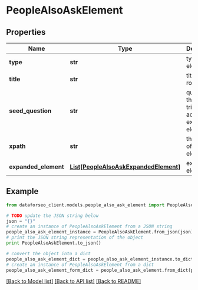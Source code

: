 # PeopleAlsoAskElement


## Properties

Name | Type | Description | Notes
------------ | ------------- | ------------- | -------------
**type** | **str** | type of element | [optional] 
**title** | **str** | title of the row | [optional] 
**seed_question** | **str** | question that triggered additional expanded elements | [optional] 
**xpath** | **str** | the XPath of the element | [optional] 
**expanded_element** | [**List[PeopleAlsoAskExpandedElement]**](PeopleAlsoAskExpandedElement.md) | expanded element | [optional] 

## Example

```python
from dataforseo_client.models.people_also_ask_element import PeopleAlsoAskElement

# TODO update the JSON string below
json = "{}"
# create an instance of PeopleAlsoAskElement from a JSON string
people_also_ask_element_instance = PeopleAlsoAskElement.from_json(json)
# print the JSON string representation of the object
print PeopleAlsoAskElement.to_json()

# convert the object into a dict
people_also_ask_element_dict = people_also_ask_element_instance.to_dict()
# create an instance of PeopleAlsoAskElement from a dict
people_also_ask_element_form_dict = people_also_ask_element.from_dict(people_also_ask_element_dict)
```
[[Back to Model list]](../README.md#documentation-for-models) [[Back to API list]](../README.md#documentation-for-api-endpoints) [[Back to README]](../README.md)


